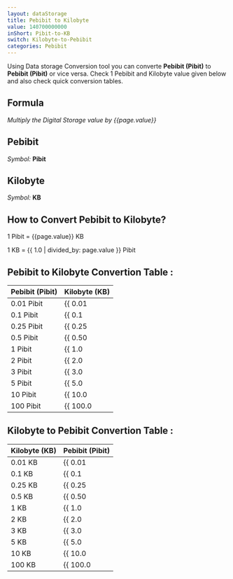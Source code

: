 ```yaml
---
layout: dataStorage
title: Pebibit to Kilobyte
value: 140700000000
inShort: Pibit-to-KB
switch: Kilobyte-to-Pebibit
categories: Pebibit
---
```


Using Data storage Conversion tool you can converte **Pebibit (Pibit)** to **Pebibit (Pibit)** or vice versa. Check 1 Pebibit and Kilobyte value given below and also check quick conversion tables.

## Formula
*Multiply the Digital Storage value by {{page.value}}*

## Pebibit
*Symbol:* **Pibit**

## Kilobyte
*Symbol:* **KB**

## How to Convert Pebibit to Kilobyte?

1 Pibit = {{page.value}} KB

1 KB = {{ 1.0 | divided_by: page.value }} Pibit


## Pebibit to Kilobyte Convertion Table :

| Pebibit (Pibit) | Kilobyte (KB) |
| ---- | ---- |
| 0.01 Pibit | {{ 0.01 | times: page.value | round: 12 }} KB |
| 0.1 Pibit | {{ 0.1 | times: page.value | round: 12 }} KB |
| 0.25 Pibit | {{ 0.25 | times: page.value | round: 12 }} KB |
| 0.5 Pibit | {{ 0.50 | times: page.value | round: 12 }} KB |
| 1 Pibit | {{ 1.0 | times: page.value | round: 12 }} KB |
| 2 Pibit | {{ 2.0 | times: page.value | round: 12 }} KB |
| 3 Pibit | {{ 3.0 | times: page.value | round: 12 }} KB |
| 5 Pibit | {{ 5.0 | times: page.value | round: 12 }} KB |
| 10 Pibit | {{ 10.0 | times: page.value | round: 12 }} KB |
| 100 Pibit | {{ 100.0 | times: page.value | round: 12 }} KB |

## Kilobyte to Pebibit Convertion Table :

| Kilobyte (KB) | Pebibit (Pibit) |
| ---- | ---- |
| 0.01 KB | {{ 0.01 | divided_by: page.value | round: 12 }} Pibit |
| 0.1 KB | {{ 0.1 | divided_by: page.value | round: 12 }} Pibit |
| 0.25 KB | {{ 0.25 | divided_by: page.value | round: 12 }} Pibit |
| 0.5 KB | {{ 0.50 | divided_by: page.value | round: 12 }} Pibit |
| 1 KB | {{ 1.0 | divided_by: page.value | round: 12 }} Pibit |
| 2 KB | {{ 2.0 | divided_by: page.value | round: 12 }} Pibit |
| 3 KB | {{ 3.0 | divided_by: page.value | round: 12 }} Pibit |
| 5 KB | {{ 5.0 | divided_by: page.value | round: 12 }} Pibit |
| 10 KB | {{ 10.0 | divided_by: page.value | round: 12 }} Pibit |
| 100 KB | {{ 100.0 | divided_by: page.value | round: 12 }} Pibit |


<script>
document.getElementById('selectInput')[19].selected = true
document.getElementById('selectOutput')[4].selected = true
</script>
